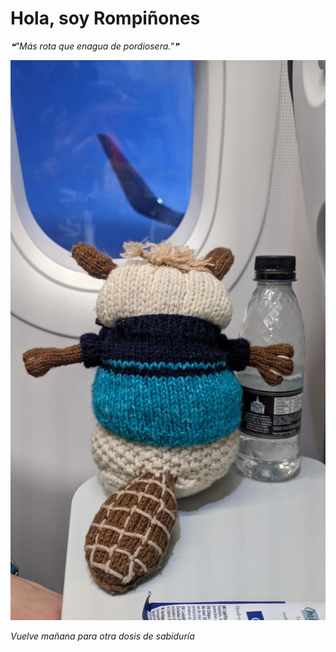 # Hola, soy Rompiñones

<!--STARTS_HERE_QUOTE_README-->
<i>❝"Más rota que enagua de pordiosera."❞</i>
<!--ENDS_HERE_QUOTE_README-->

<!--START_SECTION:update_image-->
![alt text](https://raw.githubusercontent.com/focaalvarez/rompinones/main/.github/images/IMG_20220501_215027.jpg?raw=true)
<!--END_SECTION:update_image-->

*Vuelve mañana para otra dosis de sabiduría*
